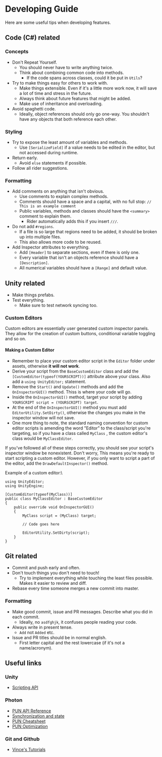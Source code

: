 # Developing Guide

Here are some useful tips when developing features.

## Code (C#) related

### Concepts

- Don't Repeat Yourself.
	- You should never have to write anything twice.
	- Think about combining common code into methods.
		- If the code spans across classes, could it be put in `Utils`?
- Try to make things easy for others to work with.
	- Make things extensible. Even if it's a little more work now, it will save a lot of time and stress in the future.
	- Always think about future features that might be added.
	- Make use of inheritance and overloading.
- Avoid spaghetti code.
	- Ideally, object references should only go one-way. You shouldn't have any objects that both reference each other.

### Styling

- Try to expose the least amount of variables and methods.
	- Use `[SerializeField]` if a value needs to be edited in the editor, but not accessed during runtime.
- Return early.
	- Avoid `else` statements if possible.
- Follow all rider suggestions.

### Formatting

- Add comments on anything that isn't obvious.
    - Use comments to explain complex methods.
    - Comments should have a space and a capital, with no full stop: `// This is an example comment`
    - Public variables, methods and classes should have the `<summary>` comment to explain them.
        - Rider automatically adds this if you insert `///`.
- Do not add `#regions`.
  - If a file is so large that regions need to be added, it should be broken up into multiple files.
  - This also allows more code to be reused.
- Add Inspector attributes to everything.
    - Add `[Header]` to separate sections, even if there is only one.
    - Every variable that isn't an objects reference should have a `[Description]`.
    - All numerical variables should have a `[Range]` and default value.

## Unity related

- Make things prefabs.
- Test everything.
    - Make sure to test network syncing too.

### Custom Editors
Custom editors are essentially user generated custom inspector panels.
They allow for the creation of custom buttons, conditional variable toggling and so on.

#### Making a Custom Editor
- Remember to place your custom editor script in the `Editor` folder under assets, otherwise **it will not work**.
- Derive your script from the `BaseCustomEditor` class and add the `[CustomEditor(typeof(YOURSCRIPT))]` attribute above your class. Also add a `using UnityEditor;` statement.
- Remove the `Start()` and `Update()` methods and add the `OnInspectorGUI()` method. Thiss is where your code will go.
- Inside the `OnInspectorGUI()` method, target your script by adding `YOURSCRIPT script = (YOURSCRIPT) target`.
- At the end of the `OnInspectorGUI()` method you must add `EditorUtility.SetDirty()`, otherwise the changes you make in the inspector window will not save.
- One more thing to note, the standard naming convention for custom editor scripts is amending the word "Editor" to the class/script you're targeting,
so if you have a class called `MyClass` , the custom editor's class would be `MyClassEditor`.

If you've followed all of these steps correctly, you should see your script's inspector window be nonexistent. Don't worry,
This means you're ready to start scripting a custom editor. However, if you only want to script a part of the editor,
add the `DrawDefaultInspector()` method.

Example of a custom editor:\
````
using UnityEditor;
using UnityEngine;

[CustomEditor(typeof(MyClass))]
public class MyClassEditor : BaseCustomEditor
{
    public override void OnInspectorGUI()
    {
        MyClass script = (MyClass) target;
    
        // Code goes here
        
        EditorUtility.SetDirty(script);
    }
}
````

## Git related

- Commit and push early and often.
- Don't touch things you don't need to touch!
	- Try to implement everything while touching the least files possible. Makes it easier to review and diff.
- Rebase every time someone merges a new commit into master.

### Formatting

- Make good commit, issue and PR messages. Describe what you did in each commit.
    - Ideally, no `asdfghjk`, it confuses people reading your code.
- Always write in present tense.
  - `Add` not `Added` etc.
- Issue and PR titles should be in normal english.
  - First letter capital and the rest lowercase (if it's not a name/acronym).

## Useful links

### Unity

- [Scripting API](https://docs.unity3d.com/ScriptReference/)

### Photon

- [PUN API Reference](https://doc-api.photonengine.com/en/pun/v2/index.html)
- [Synchronization and state](https://doc.photonengine.com/en-us/pun/current/gameplay/synchronization-and-state)
- [PUN Cheatsheet](https://gist.github.com/ssshake/86b4da6c31258a7188f7fef3dbaf1d26)
- [PUN Optimization](https://blog.matolabs.com/ho-to-optimize-photon-netcode-in-unity-game/)

### Git and Github

- [Vince's Tutorials](https://drive.google.com/drive/folders/1V6t2gXSj55A1u6bt9WzTS97c2CJlKpg7)